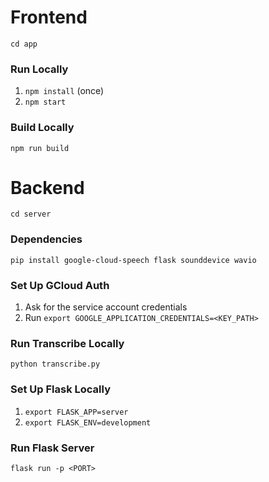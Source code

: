 # Frontend
`cd app`

### Run Locally
1. `npm install` (once)
2. `npm start`

### Build Locally
`npm run build`

# Backend
`cd server`

### Dependencies
`pip install google-cloud-speech flask sounddevice wavio`

### Set Up GCloud Auth
1. Ask for the service account credentials
2. Run `export GOOGLE_APPLICATION_CREDENTIALS=<KEY_PATH>`

### Run Transcribe Locally
`python transcribe.py`

### Set Up Flask Locally
1. `export FLASK_APP=server`
2. `export FLASK_ENV=development`

### Run Flask Server
`flask run -p <PORT>`
